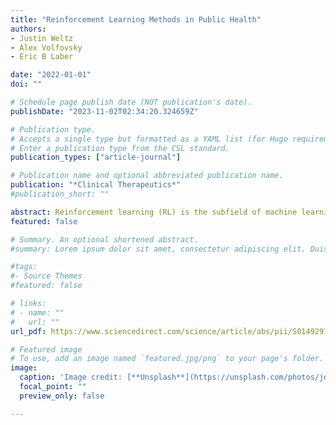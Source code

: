 ```yaml
---
title: "Reinforcement Learning Methods in Public Health"
authors:
- Justin Weltz
- Alex Volfovsky
- Eric B Laber

date: "2022-01-01"
doi: ""

# Schedule page publish date (NOT publication's date).
publishDate: "2023-11-02T02:34:20.324659Z"

# Publication type.
# Accepts a single type but formatted as a YAML list (for Hugo requirements).
# Enter a publication type from the CSL standard.
publication_types: ["article-journal"]

# Publication name and optional abbreviated publication name.
publication: "*Clinical Therapeutics*"
#publication_short: ""

abstract: Reinforcement learning (RL) is the subfield of machine learning focused on optimal sequential decision making under uncertainty. An optimal RL strategy maximizes cumulative utility by experimenting only if and when the information generated by experimentation is likely to outweigh associated short-term costs. RL represents a holistic approach to decision making that evaluates the impact of every action (ie, data collection, allocation of resources, and treatment assignment) in terms of short-term and long-term utility to stakeholders. Thus, RL is an ideal model for a number of complex decision problems that arise in public health, including resource allocation in a pandemic, monitoring or testing, and adaptive sampling for hidden populations. Nevertheless, although RL has been applied successfully in a wide range of domains, including precision medicine, it has not been widely adopted in public health. The purposes of this review are to introduce key ideas in RL and to identify challenges and opportunities associated with the application of RL in public health.
featured: false

# Summary. An optional shortened abstract.
#summary: Lorem ipsum dolor sit amet, consectetur adipiscing elit. Duis posuere tellus ac convallis placerat. Proin tincidunt magna sed ex sollicitudin condimentum.

#tags:
#- Source Themes
#featured: false

# links:
# - name: ""
#   url: ""
url_pdf: https://www.sciencedirect.com/science/article/abs/pii/S0149291821004550

# Featured image
# To use, add an image named `featured.jpg/png` to your page's folder. 
image:
  caption: 'Image credit: [**Unsplash**](https://unsplash.com/photos/jdD8gXaTZsc)'
  focal_point: ""
  preview_only: false

---
```

